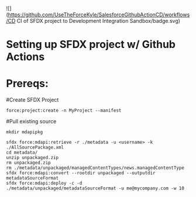 ![](https://github.com/UseTheForceKyle/SalesforceGithubActionCD/workflows/CD CI of SFDX project to Development Integration Sandbox/badge.svg)

# Setting up SFDX project w/ Github Actions

# Prereqs:

#Create SFDX Project
```
force:project:create -n MyProject --manifest
```

#Pull existing source
```
mkdir mdapipkg

sfdx force:mdapi:retrieve -r ./metadata -u <username> -k ./AllSourcePackage.xml
cd metadata/
unzip unpackaged.zip
rm unpackaged.zip
rm ./metadata/unpackaged/managedContentTypes/news.managedContentType
sfdx force:mdapi:convert --rootdir unpackaged --outputdir metadataSourceFormat
sfdx force:mdapi:deploy -c -d ./metadata/unpackaged/metadataSourceFormat -u me@mycompany.com -w 10

```

